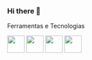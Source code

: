 ### Hi there 👋

 Ferramentas e Tecnologias

   <img src="https://cdn.jsdelivr.net/gh/devicons/devicon/icons/css3/css3-original.svg" width="40" height="40"/>
          
   <img src="https://cdn.jsdelivr.net/gh/devicons/devicon/icons/html5/html5-original.svg" width="40" height="40" />
          
   <img src="https://cdn.jsdelivr.net/gh/devicons/devicon/icons/javascript/javascript-original.svg" width="40" height="40" />
          
   <img src="https://cdn.jsdelivr.net/gh/devicons/devicon/icons/python/python-original.svg" width="40" height="40" />
            
          
          

<!--
**HalianRC/HalianRC** is a ✨ _special_ ✨ repository because its `README.md` (this file) appears on your GitHub profile.

Here are some ideas to get you started:




- 🔭 I’m currently working on ...
- 🌱 I’m currently learning ...
- 👯 I’m looking to collaborate on ...
- 🤔 I’m looking for help with ...
- 💬 Ask me about ...
- 📫 How to reach me: ...
- 😄 Pronouns: ...
- ⚡ Fun fact: ...
-->
